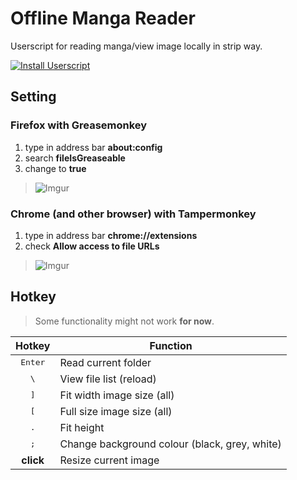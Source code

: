 # Offline Manga Reader
Userscript for reading manga/view image locally in strip way.

[![Install Userscript](https://img.shields.io/badge/Install%20Usercript-Latest-green.svg?style=for-the-badge)](https://github.com/zackad/offmar/releases/download/latest/Offline_Manga_Reader.user.js)

## Setting

### Firefox with Greasemonkey

1. type in address bar **about:config**
2. search **fileIsGreaseable**
2. change to **true**

> ![Imgur](https://i.imgur.com/kqtd3i3.png)

### Chrome (and other browser) with Tampermonkey

1. type in address bar **chrome://extensions**
2. check **Allow access to file URLs**

> ![Imgur](https://i.imgur.com/JPrszBT.png)

## Hotkey

> Some functionality might not work **for now**.

|Hotkey|Function|
|:---:|---|
<kbd>Enter</kbd> | Read current folder
<kbd>\\</kbd> | View file list (reload)
<kbd>]</kbd> | Fit width image size (all)
<kbd>[</kbd> | Full size image size (all)
<kbd>.</kbd> | Fit height
<kbd>;</kbd> | Change background colour (black, grey, white)
**click** | Resize current image
